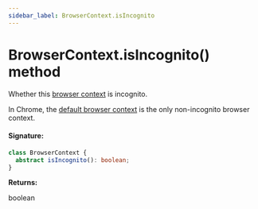 ```yaml
---
sidebar_label: BrowserContext.isIncognito
---
```


# BrowserContext.isIncognito() method

Whether this [browser context](./puppeteer.browsercontext.md) is incognito.

In Chrome, the [default browser context](./puppeteer.browser.defaultbrowsercontext.md) is the only non-incognito browser context.

#### Signature:

```typescript
class BrowserContext {
  abstract isIncognito(): boolean;
}
```

**Returns:**

boolean
